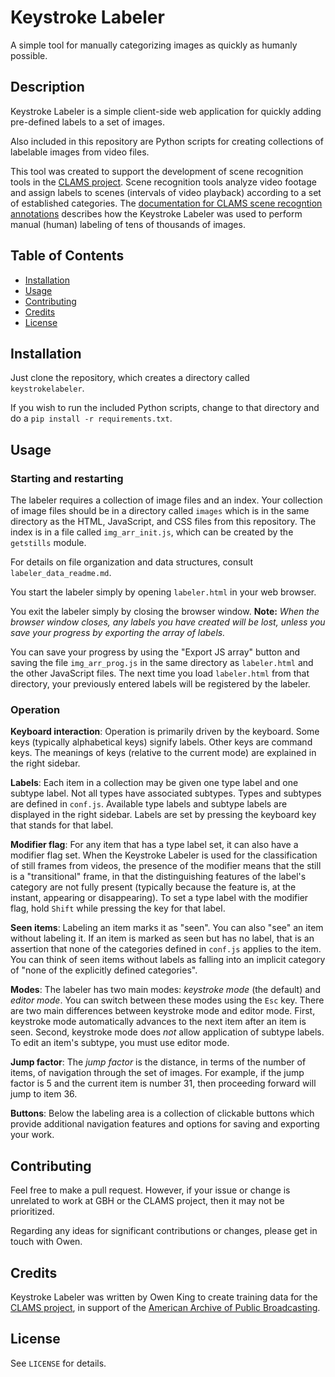 # Keystroke Labeler
A simple tool for manually categorizing images as quickly as humanly possible.

## Description
Keystroke Labeler is a simple client-side web application for quickly adding pre-defined labels to a set of images.

Also included in this repository are Python scripts for creating collections of labelable images from video files.

This tool was created to support the development of scene recognition tools in the [CLAMS project](https://clams.ai/).  Scene recognition tools analyze video footage and assign labels to scenes (intervals of video playback) according to a set of established categories.  The [documentation for CLAMS scene recogntion annotations](https://github.com/clamsproject/aapb-annotations/tree/main/scene-recognition) describes how the Keystroke Labeler was used to perform manual (human) labeling of tens of thousands of images.

## Table of Contents
- [Installation](#installation)
- [Usage](#usage)
- [Contributing](#contributing)
- [Credits](#credits)
- [License](#license)

## Installation

Just clone the repository, which creates a directory called `keystrokelabeler`.

If you wish to run the included Python scripts, change to that directory and do a `pip install -r requirements.txt`.

## Usage

### Starting and restarting

The labeler requires a collection of image files and an index.  Your collection of image files should be in a directory called `images` which is in the same directory as the HTML, JavaScript, and CSS files from this repository.  The index is in a file called `img_arr_init.js`, which can be created by the `getstills` module.

For details on file organization and data structures, consult `labeler_data_readme.md`.

You start the labeler simply by opening `labeler.html` in your web browser.

You exit the labeler simply by closing the browser window.  **Note:** *When the browser window closes, any labels you have created will be lost, unless you save your progress by exporting the array of labels.*

You can save your progress by using the "Export JS array" button and saving the file `img_arr_prog.js` in the same directory as `labeler.html` and the other JavaScript files.  The next time you load `labeler.html` from that directory, your previously entered labels will be registered by the labeler.

### Operation

**Keyboard interaction**:  Operation is primarily driven by the keyboard.  Some keys (typically alphabetical keys) signify labels.  Other keys are command keys.  The meanings of keys (relative to the current mode) are explained in the right sidebar.  

**Labels**:  Each item in a collection may be given one type label and one subtype label.  Not all types have associated subtypes.  Types and subtypes are defined in `conf.js`.  Available type labels and subtype labels are displayed in the right sidebar.  Labels are set by pressing the keyboard key that stands for that label.

**Modifier flag**:  For any item that has a type label set, it can also have a modifier flag set.  When the Keystroke Labeler is used for the classification of still frames from videos, the presence of the modifier means that the still is a "transitional" frame, in that the distinguishing features of the label's category are not fully present (typically because the feature is, at the instant, appearing or disappearing).  To set a type label with the modifier flag, hold `Shift` while pressing the key for that label.

**Seen items**:  Labeling an item marks it as "seen".  You can also "see" an item without labeling it.  If an item is marked as seen but has no label, that is an assertion that none of the categories defined in `conf.js` applies to the item.  You can think of seen items without labels as falling into an implicit category of "none of the explicitly defined categories".  

**Modes**:  The labeler has two main modes:  *keystroke mode* (the default) and *editor mode*.  You can switch between these modes using the `Esc` key.  There are two main differences between keystroke mode and editor mode.  First, keystroke mode automatically advances to the next item after an item is seen.  Second, keystroke mode does *not* allow application of subtype labels.  To edit an item's subtype, you must use editor mode.  

**Jump factor**:  The *jump factor* is the distance, in terms of the number of items, of navigation through the set of images.  For example, if the jump factor is 5 and the current item is number 31, then proceeding forward will jump to item 36.

**Buttons**:  Below the labeling area is a collection of clickable buttons which provide additional navigation features and options for saving and exporting your work.

## Contributing

Feel free to make a pull request.  However, if your issue or change is unrelated to work at GBH or the CLAMS project, then it may not be prioritized.  

Regarding any ideas for significant contributions or changes, please get in touch with Owen.


## Credits
Keystroke Labeler was written by Owen King to create training data for the [CLAMS project](https://clams.ai/), in support of the [American Archive of Public Broadcasting](https://americanarchive.org/). 


## License
See `LICENSE` for details.

